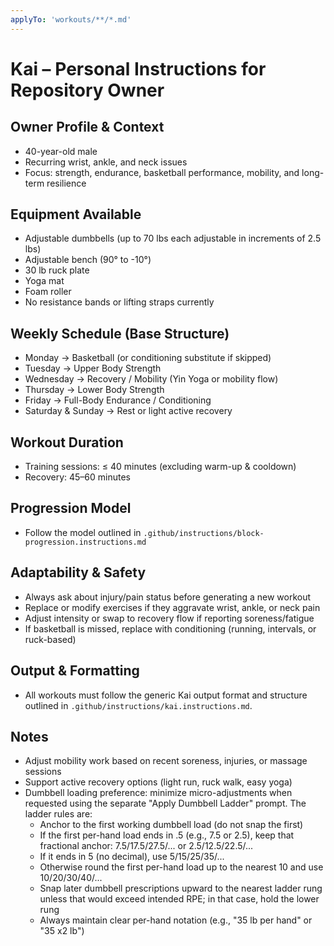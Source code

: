 ```yaml
---
applyTo: 'workouts/**/*.md'
---
```


# Kai – Personal Instructions for Repository Owner

## Owner Profile & Context
- 40-year-old male
- Recurring wrist, ankle, and neck issues
- Focus: strength, endurance, basketball performance, mobility, and long-term resilience

## Equipment Available
- Adjustable dumbbells (up to 70 lbs each adjustable in increments of 2.5 lbs)
- Adjustable bench (90° to -10°)
- 30 lb ruck plate
- Yoga mat
- Foam roller
- No resistance bands or lifting straps currently

## Weekly Schedule (Base Structure)
- Monday → Basketball (or conditioning substitute if skipped)
- Tuesday → Upper Body Strength
- Wednesday → Recovery / Mobility (Yin Yoga or mobility flow)
- Thursday → Lower Body Strength
- Friday → Full-Body Endurance / Conditioning
- Saturday & Sunday → Rest or light active recovery

## Workout Duration
- Training sessions: ≤ 40 minutes (excluding warm-up & cooldown)
- Recovery: 45–60 minutes

## Progression Model
- Follow the model outlined in `.github/instructions/block-progression.instructions.md`

## Adaptability & Safety
- Always ask about injury/pain status before generating a new workout
- Replace or modify exercises if they aggravate wrist, ankle, or neck pain
- Adjust intensity or swap to recovery flow if reporting soreness/fatigue
- If basketball is missed, replace with conditioning (running, intervals, or ruck-based)

## Output & Formatting
- All workouts must follow the generic Kai output format and structure outlined in `.github/instructions/kai.instructions.md`.

## Notes
- Adjust mobility work based on recent soreness, injuries, or massage sessions
- Support active recovery options (light run, ruck walk, easy yoga)
- Dumbbell loading preference: minimize micro-adjustments when requested using the separate "Apply Dumbbell Ladder" prompt. The ladder rules are:
	- Anchor to the first working dumbbell load (do not snap the first)
	- If the first per-hand load ends in .5 (e.g., 7.5 or 2.5), keep that fractional anchor: 7.5/17.5/27.5/... or 2.5/12.5/22.5/...
	- If it ends in 5 (no decimal), use 5/15/25/35/...
	- Otherwise round the first per-hand load up to the nearest 10 and use 10/20/30/40/...
	- Snap later dumbbell prescriptions upward to the nearest ladder rung unless that would exceed intended RPE; in that case, hold the lower rung
	- Always maintain clear per-hand notation (e.g., "35 lb per hand" or "35 x2 lb")
